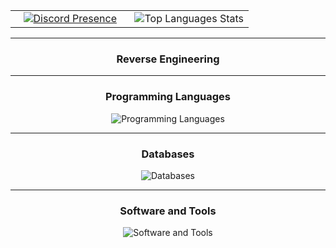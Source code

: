 <div align="center">

<table>
<tr>
<td align="center" width="50%">
<a href="https://discord.com/users/1200557982434472002">
<img src="https://lanyard.cnrad.dev/api/1200557982434472002" alt="Discord Presence" />
</a>
</td>
<td align="center" width="50%">
<img src="https://github-readme-stats.vercel.app/api/top-langs?username=char110char111char119&show_icons=true&bg_color=1A1C1F&hide_border=true&text_color=ffffff&title_color=ffffff&langs_count=3&line_height=34" alt="Top Languages Stats" />
</td>
</tr>
</table>

---

### Reverse Engineering

---

### Programming Languages

<img src="https://skillicons.dev/icons?i=cpp,c,cs,java,rust,js,ts,go,py,ruby,lua" alt="Programming Languages" />

---

### Databases

<img src="https://skillicons.dev/icons?i=mysql,sqlite,redis" alt="Databases" />

---

### Software and Tools

<img src="https://skillicons.dev/icons?i=vscode,visualstudio,sentry,vercel,cloudflare,github,git,robloxstudio,windows,linux" alt="Software and Tools" />

</div>
